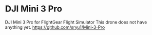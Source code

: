 # DJI Mini 3 Pro

DJI Mini 3 Pro for FlightGear Flight Simulator
This drone does not have anything yet. 
https://github.com/sryu1/Mini-3-Pro
